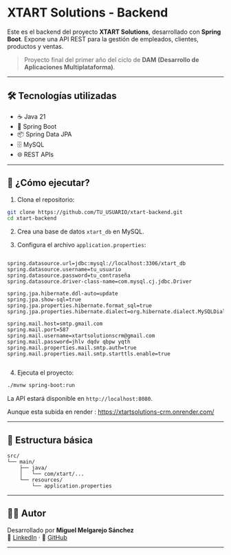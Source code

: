 # XTART Solutions - Backend

Este es el backend del proyecto **XTART Solutions**, desarrollado con **Spring Boot**. Expone una API REST para la gestión de empleados, clientes, productos y ventas.

> Proyecto final del primer año del ciclo de **DAM (Desarrollo de Aplicaciones Multiplataforma)**.

---

## 🛠️ Tecnologías utilizadas

- ☕ Java 21
- 🧰 Spring Boot
- 📦 Spring Data JPA
- 🗄️ MySQL
- 🌐 REST APIs

---

## 🚀 ¿Cómo ejecutar?

1. Clona el repositorio:

```bash
git clone https://github.com/TU_USUARIO/xtart-backend.git
cd xtart-backend
```

2. Crea una base de datos `xtart_db` en MySQL.

3. Configura el archivo `application.properties`:


```properties  

spring.datasource.url=jdbc:mysql://localhost:3306/xtart_db
spring.datasource.username=tu_usuario
spring.datasource.password=tu_contraseña
spring.datasource.driver-class-name=com.mysql.cj.jdbc.Driver

spring.jpa.hibernate.ddl-auto=update
spring.jpa.show-sql=true  
spring.jpa.properties.hibernate.format_sql=true 
spring.jpa.properties.hibernate.dialect=org.hibernate.dialect.MySQLDialect

spring.mail.host=smtp.gmail.com
spring.mail.port=587
spring.mail.username=xtartsolutionscrm@gmail.com
spring.mail.password=jhlv dqdv qbpw yqth
spring.mail.properties.mail.smtp.auth=true
spring.mail.properties.mail.smtp.starttls.enable=true


```

4. Ejecuta el proyecto:

```bash
./mvnw spring-boot:run
```

La API estará disponible en `http://localhost:8080`.

Aunque esta subida en render : https://xtartsolutions-crm.onrender.com/

---

## 📁 Estructura básica

```
src/
└── main/
    ├── java/
    │   └── com/xtart/...
    └── resources/
        └── application.properties
```

---

## 👨‍💻 Autor

Desarrollado por **Miguel Melgarejo Sánchez**  
🔗 [LinkedIn]() · 🐙 [GitHub](https://github.com/MiiguelMM)

---
